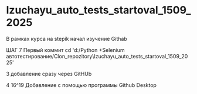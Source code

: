 # Izuchayu_auto_tests_startoval_1509_2025
В рамках курса на stepik начал изучение Githab

ШАГ 7                           Первый коммит
cd 'd:/Python +Selenium автотестирование/Clon_repozitory\Izuchayu_auto_tests_startoval_1509_2025'

3 добавление сразу через GitHUb

4 16^19  Добавление с помощью программы  Github Desktop

